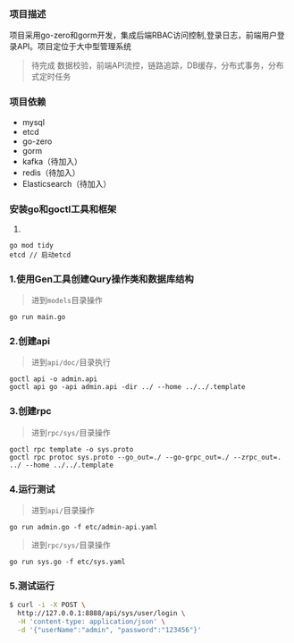 ### 项目描述
项目采用go-zero和gorm开发，集成后端RBAC访问控制,登录日志，前端用户登录API。项目定位于大中型管理系统
> 待完成 数据校验，前端API流控，链路追踪，DB缓存，分布式事务，分布式定时任务

### 项目依赖
* mysql
* etcd
* go-zero
* gorm
* kafka（待加入）
* redis（待加入）
* Elasticsearch（待加入）

### 安装go和goctl工具和框架
1.
```
go mod tidy
etcd // 启动etcd
```

### 1.使用Gen工具创建Qury操作类和数据库结构
> 进到`models`目录操作
```
go run main.go
```

### 2.创建api
> 进到`api/doc/`目录执行
```
goctl api -o admin.api
goctl api go -api admin.api -dir ../ --home ../../.template
```

### 3.创建rpc
> 进到`rpc/sys/`目录操作
```
goctl rpc template -o sys.proto
goctl rpc protoc sys.proto --go_out=./ --go-grpc_out=./ --zrpc_out=. ../ --home ../../.template
```

### 4.运行测试
> 进到`api/`目录操作
```
go run admin.go -f etc/admin-api.yaml
```

> 进到`rpc/sys/`目录操作
```
go run sys.go -f etc/sys.yaml
```

### 5.测试运行
```bash
$ curl -i -X POST \
  http://127.0.0.1:8888/api/sys/user/login \
  -H 'content-type: application/json' \
  -d '{"userName":"admin", "password":"123456"}'
```
